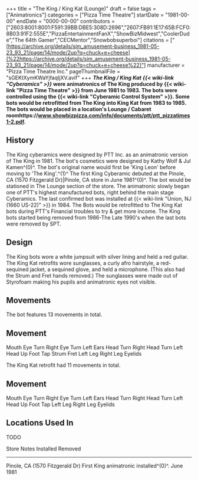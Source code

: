 +++
title = "The King / King Kat (Lounge)"
draft = false
tags = ["Animatronics"]
categories = ["Pizza Time Theatre"]
startDate = "1981-00-00"
endDate = "0000-00-00"
contributors = ["2603:8001:8001:F591:39BB:DBE5:308D:2696","2607:FB91:1E17:65B:FCF0:8B03:91F2:555E","PizzaEntertainmentFanX","ShowBizMidwest","CoolerDude","The 64th Gamer","CECMentor","Snowbobsuperboi"]
citations = ["[https://archive.org/details/sim_amusement-business_1981-05-23_93_21/page/14/mode/2up?q=chuck+e+cheese](%22https://archive.org/details/sim_amusement-business_1981-05-23_93_21/page/14/mode/2up?q=chuck+e+cheese%22)"]
manufacturer = "Pizza Time Theatre Inc."
pageThumbnailFile = "sGEKtXymKWaYjfaqIjXV.avif"
+++
***The King / King Kat {{< wiki-link "Cyberamics" >}}* were animatronics of The King produced by {{< wiki-link "Pizza Time Theatre" >}} from June 1981 to 1983.
The bots were controlled using the {{< wiki-link "Cyberamic Control System" >}}. Some bots would be retrofitted from The King into King Kat from 1983 to 1985. The bots would be placed in a location's Lounge / Cabaret roomhttps://www.showbizpizza.com/info/documents/ptt/ptt_pizzatimes1-2.pdf.**

## History

The King cyberamics were designed by PTT Inc. as an animatronic version of The King in 1981. The bot's cosmetics were designed by Kathy Wolf & Jul Kamen^(0)^. The bot's original name would first be 'King Leon' before moving to 'The King'.^(1)^
The first King Cyberamic debuted at the Pinole, CA (1570 Fitzgerald Dr)|Pinole, CA store in June 1981^(0)^. The bot would be stationed in The Lounge section of the store. The animatronic slowly began one of PTT's highest manufactured bots, right behind the main stage Cyberamics. The last confirmed bot was installed at {{< wiki-link "Union, NJ (1660 US-22)" >}} in 1984. The Bots would be retrofitted to The King Kat bots during PTT's Financial troubles to try & get more income. The King bots started being removed from 1986-The Late 1990's when the last bots were removed by SPT.

## Design

The King bots wore a white jumpsuit with silver lining and held a red guitar. The King Kat retrofits wore sunglasses, a curly afro hairstyle, a red-sequined jacket, a sequined glove, and held a microphone. (This also had the Strum and Fret hands removed.) The sunglasses were made out of Styrofoam making his pupils and animatronic eyes not visible.

## Movements

The bot features 13 movements in total.

  Movement
  -----------------
  Mouth
  Eye Turn Right
  Eye Turn Left
  Ears
  Head Turn Right
  Head Turn Left
  Head Up
  Foot Tap
  Strum
  Fret
  Left Leg
  Right Leg
  Eyelids

The King Kat retrofit had 11 movements in total.

  Movement
  -----------------
  Mouth
  Eye Turn Right
  Eye Turn Left
  Ears
  Head Turn Right
  Head Turn Left
  Head Up
  Foot Tap
  Left Leg
  Right Leg
  Eyelids

## Locations Used In

TODO

  Store                             Notes                                    Installed   Removed
  --------------------------------- ---------------------------------------- ----------- ---------
  Pinole, CA (1570 Fitzgerald Dr)   First King animatronic installed^(0)^.   June 1981   
